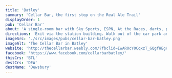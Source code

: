 ```yaml
---
title: 'Batley'
summary: 'Cellar Bar, the first stop on the Real Ale Trail'
displayOrder: 1
pub: 'Cellar Bar'
about: 'A single-room bar with Sky Sports, ESPN, At the Races, darts, pool and a juke box.'
directions: 'Exit via the station building. Walk out of the car park and the Cellar Bar is across the road on the right, in the curved building on the corner.'
imageSrc: './src/images/pubs/cellar-bar-batley.png'
imageAlt: 'The Cellar Bar in Batley'
website: 'http://thecellarbar.weebly.com/?fbclid=IwAR0cY0CqxzT_GQgfHEgKMIr7YF-K_v6ILFOHT3bKLe82_wH3eZslp7xLXCY'
facebook: 'https://www.facebook.com/cellarbarbatley/'
thisCrs: 'BTL'
destCrs: 'DEW'
destName: 'Dewsbury'
---
```

